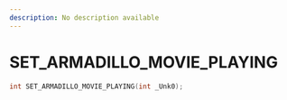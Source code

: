 ```yaml
---
description: No description available 
---
```


# SET_ARMADILLO_MOVIE_PLAYING

```cpp
int SET_ARMADILLO_MOVIE_PLAYING(int _Unk0);
```